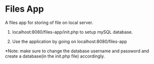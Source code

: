 # Files App

A files app for storing of file on local server.

1. localhost:8080/files-app/init.php to setup mySQL database.

2. Use the application by going on localhost:8080/files-app

*Note: make sure to change the database username and password and create a database(in the init.php file) accordingly.